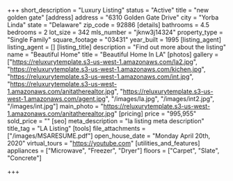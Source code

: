 +++
short_description = "Luxury Listing"
status = "Active"
title = "new golden gate"
[address]
address = "6310 Golden Gate Drive"
city = "Yorba Linda"
state = "Delaware"
zip_code = 92886
[details]
bathrooms = 4.5
bedrooms = 2
lot_size = 342
mls_number = "jknw3j14324"
property_type = "Single Family"
square_footage = "03431"
year_built = 1995
[listing_agent]
listing_agent = []
[listing_title]
description = "Find out more about the listing"
name = "Beautiful Home"
title = "Beautiful Home In LA"
[photos]
gallery = ["https://reluxurytemplate.s3-us-west-1.amazonaws.com/la2.jpg", "https://reluxurytemplate.s3-us-west-1.amazonaws.com/kichen.jpg", "https://reluxurytemplate.s3-us-west-1.amazonaws.com/int.jpg", "https://reluxurytemplate.s3-us-west-1.amazonaws.com/anitatherealtor.jpg", "https://reluxurytemplate.s3-us-west-1.amazonaws.com/agent.jpg", "/images/la.jpg", "/images/int2.jpg", "/images/int.jpg"]
main_photo = "https://reluxurytemplate.s3-us-west-1.amazonaws.com/anitatherealtor.jpg"
[pricing]
price = "995,955"
sold_price = ""
[seo]
meta_description = "la listing meta description"
title_tag = "LA Listing"
[tools]
file_attachments = ["/images/MSARESUME.pdf"]
open_house_date = "Monday April 20th, 2020"
virtual_tours = "https://youtube.com"
[utilities_and_features]
appliances = ["Microwave", "Freezer", "Dryer"]
floors = ["Carpet", "Slate", "Concrete"]

+++
